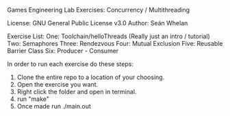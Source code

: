 Games Engineering Lab Exercises:
Concurrency / Multithreading

License: GNU General Public License v3.0
Author: Seán Whelan

Exercise List:
	 One: Toolchain/helloThreads (Really just an intro / tutorial)
	 Two: Semaphores
	 Three: Rendezvous
	 Four: Mutual Exclusion
	 Five: Reusable Barrier Class
	 Six: Producer - Consumer


In order to run each exercise do these steps:
   1. Clone the entire repo to a location of your choosing.
   2. Open the exercise you want.
   3. Right click the folder and open in terminal.
   4. run "make"
   5. Once made run ./main.out
